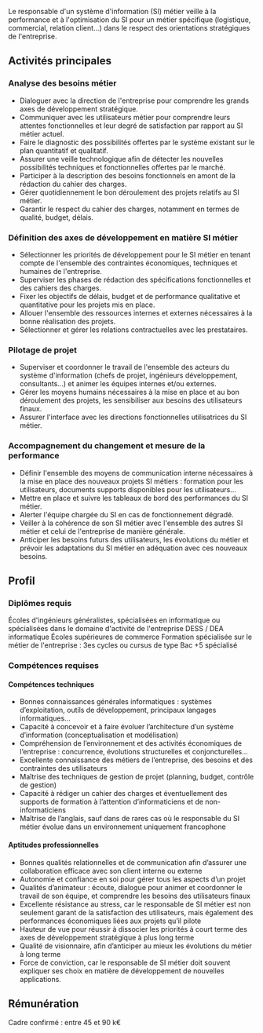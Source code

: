 Le responsable d'un système d'information (SI) métier veille à la performance et à l'optimisation du SI pour un métier spécifique (logistique, commercial, relation client...) dans le respect des orientations stratégiques de l'entreprise.

## Activités principales

### Analyse des besoins métier

- Dialoguer avec la direction de l'entreprise pour comprendre les grands axes de développement stratégique.
- Communiquer avec les utilisateurs métier pour comprendre leurs attentes fonctionnelles et leur degré de satisfaction par rapport au SI métier actuel.
- Faire le diagnostic des possibilités offertes par le système existant sur le plan quantitatif et qualitatif.
- Assurer une veille technologique afin de détecter les nouvelles possibilités techniques et fonctionnelles offertes par le marché.
- Participer à la description des besoins fonctionnels en amont de la rédaction du cahier des charges.
- Gérer quotidiennement le bon déroulement des projets relatifs au SI métier.
- Garantir le respect du cahier des charges, notamment en termes de qualité, budget, délais.

### Définition des axes de développement en matière SI métier

- Sélectionner les priorités de développement pour le SI métier en tenant compte de l'ensemble des contraintes économiques, techniques et humaines de l'entreprise.
- Superviser les phases de rédaction des spécifications fonctionnelles et des cahiers des charges.
- Fixer les objectifs de délais, budget et de performance qualitative et quantitative pour les projets mis en place.
- Allouer l'ensemble des ressources internes et externes nécessaires à la bonne réalisation des projets.
- Sélectionner et gérer les relations contractuelles avec les prestataires.

### Pilotage de projet

- Superviser et coordonner le travail de l'ensemble des acteurs du système d'information (chefs de projet, ingénieurs développement, consultants...) et animer les équipes internes et/ou externes.
- Gérer les moyens humains nécessaires à la mise en place et au bon déroulement des projets, les sensibiliser aux besoins des utilisateurs finaux.
- Assurer l'interface avec les directions fonctionnelles utilisatrices du SI métier.

### Accompagnement du changement et mesure de la performance 

- Définir l'ensemble des moyens de communication interne nécessaires à la mise en place des nouveaux projets SI métiers : formation pour les utilisateurs, documents supports disponibles pour les utilisateurs...
- Mettre en place et suivre les tableaux de bord des performances du SI métier.
- Alerter l'équipe chargée du SI en cas de fonctionnement dégradé.
- Veiller à la cohérence de son SI métier avec l'ensemble des autres SI métier et celui de l'entreprise de manière générale.
- Anticiper les besoins futurs des utilisateurs, les évolutions du métier et prévoir les adaptations du SI métier en adéquation avec ces nouveaux besoins.

## Profil

### Diplômes requis

Écoles d'ingénieurs généralistes, spécialisées en informatique ou spécialisées dans le domaine d'activité de l'entreprise
DESS / DEA informatique
Écoles supérieures de commerce
Formation spécialisée sur le métier de l'entreprise : 3es cycles ou cursus de type Bac +5 spécialisé

### Compétences requises

#### Compétences techniques 

- Bonnes connaissances générales informatiques : systèmes d’exploitation, outils de développement, principaux langages informatiques…
- Capacité à concevoir et à faire évoluer l’architecture d’un système d’information (conceptualisation et modélisation)
- Compréhension de l’environnement et des activités économiques de l’entreprise : concurrence, évolutions structurelles et conjoncturelles…
- Excellente connaissance des métiers de l’entreprise, des besoins et des contraintes des utilisateurs
- Maîtrise des techniques de gestion de projet (planning, budget, contrôle de gestion)
- Capacité à rédiger un cahier des charges et éventuellement des supports de formation à l’attention d’informaticiens et de non-informaticiens
- Maîtrise de l’anglais, sauf dans de rares cas où le responsable du SI métier évolue dans un environnement uniquement francophone

#### Aptitudes professionnelles 

- Bonnes qualités relationnelles et de communication afin d’assurer une collaboration efficace avec son client interne ou externe
- Autonomie et confiance en soi pour gérer tous les aspects d’un projet
- Qualités d’animateur : écoute, dialogue pour animer et coordonner le travail de son équipe, et comprendre les besoins des utilisateurs finaux
- Excellente résistance au stress, car le responsable de SI métier est non seulement garant de la satisfaction des utilisateurs, mais également des performances économiques liées aux projets qu’il pilote
- Hauteur de vue pour réussir à dissocier les priorités à court terme des axes de développement stratégique à plus long terme
- Qualité de visionnaire, afin d’anticiper au mieux les évolutions du métier à long terme
- Force de conviction, car le responsable de SI métier doit souvent expliquer ses choix en matière de développement de nouvelles applications.

## Rémunération

Cadre confirmé : entre 45 et 90 k€